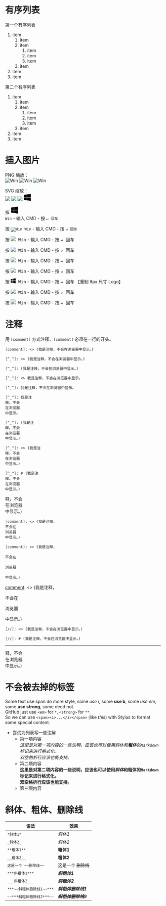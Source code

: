 # 有序列表

第一个有序列表

1. item
    1. item
    2. item
        1. item
        2. item
        3. item
    3. item
2. item
3. item

第二个有序列表

1. item
    1. item
    2. item
        1. item
        2. item
        3. item
    3. item
2. item
3. item

# 插入图片

<!--
![Windows_Logo_SVG](https://upload.wikimedia.org/wikipedia/commons/2/2b/Windows_logo_2012-Black.svg?sanitize=true)
-->
PNG 缩放：  
![Win][Windows_Logo_20px] ![Win][Windows_Logo_16px] ![Win][Windows_Logo_12px]

SVG 缩放：  
<img src="https://upload.wikimedia.org/wikipedia/commons/2/2b/Windows_logo_2012-Black.svg?sanitize=true" width="20px" /> <img src="https://upload.wikimedia.org/wikipedia/commons/2/2b/Windows_logo_2012-Black.svg?sanitize=true" width="16px" /> <img src="https://upload.wikimedia.org/wikipedia/commons/2/2b/Windows_logo_2012-Black.svg?sanitize=true" width="12px" /> <img src="https://raw.githubusercontent.com/shen-huang/img/master/Logo/Windows_logo_2012-Black_12px.svg?sanitize=true" />

[Windows_Logo_20px]: https://upload.wikimedia.org/wikipedia/commons/thumb/2/2b/Windows_logo_2012-Black.svg/20px-Windows_logo_2012-Black.svg.png
[Windows_Logo_16px]: https://upload.wikimedia.org/wikipedia/commons/thumb/2/2b/Windows_logo_2012-Black.svg/16px-Windows_logo_2012-Black.svg.png
[Windows_Logo_12px]: https://upload.wikimedia.org/wikipedia/commons/thumb/2/2b/Windows_logo_2012-Black.svg/12px-Windows_logo_2012-Black.svg.png

[Windows_Logo_8px]: https://raw.githubusercontent.com/shen-huang/img/master/Logo/Windows_logo_2012-Black_8px.svg?sanitize=true

按 <code><img src="https://raw.githubusercontent.com/shen-huang/img/master/Logo/Windows_logo_2012-Black_12px.svg?sanitize=true" /> Win</code> - 输入 CMD - 按 `↵ 回车`

按 <code>![Win][Windows_Logo_12px] Win</code> - 输入 CMD - 按 `↵ 回车`

按 <kbd><img src="https://upload.wikimedia.org/wikipedia/commons/2/2b/Windows_logo_2012-Black.svg?sanitize=true" width="12px" /> Win</kbd> - 输入 CMD - 按 <kbd>↵ 回车</kbd>

按 <kbd><img src="https://upload.wikimedia.org/wikipedia/commons/2/2b/Windows_logo_2012-Black.svg?sanitize=true" width="10px" /> Win</kbd> - 输入 CMD - 按 <kbd>↵ 回车</kbd>

按 <kbd><img src="https://upload.wikimedia.org/wikipedia/commons/2/2b/Windows_logo_2012-Black.svg?sanitize=true" width="9px" /> Win</kbd> - 输入 CMD - 按 <kbd>↵ 回车</kbd>

按 <kbd><img src="https://upload.wikimedia.org/wikipedia/commons/2/2b/Windows_logo_2012-Black.svg?sanitize=true" width="8px" /> Win</kbd> - 输入 CMD - 按 <kbd>↵ 回车</kbd>

按 <kbd>![Win][Windows_Logo_8px] Win</kbd> - 输入 CMD - 按 <kbd>↵ 回车</kbd> 【重制 8px 尺寸 Logo】

按 <kbd><img src="https://upload.wikimedia.org/wikipedia/commons/2/2b/Windows_logo_2012-Black.svg?sanitize=true" width="7px" /> Win</kbd> - 输入 CMD - 按 <kbd>↵ 回车</kbd>

按 <kbd><img src="https://upload.wikimedia.org/wikipedia/commons/2/2b/Windows_logo_2012-Black.svg?sanitize=true" width="6px" /> Win</kbd> - 输入 CMD - 按 <kbd>↵ 回车</kbd>

# 注释

用 `[comment]` 方式注释，`[comment]` 必须在一行的开头。

```
[comment]: <> (我是注释，不会在浏览器中显示。)
```

[comment]: <> (我是注释，不会在浏览器中显示。)

```
[^_^]: <> (我是注释，不会在浏览器中显示。)
```

[^_^]: <> (我是注释，不会在浏览器中显示。)

```
[^_^]: (我是注释，不会在浏览器中显示。)
```

[^_^]: (我是注释，不会在浏览器中显示。)

```
[^_^]: <> 我是注释，不会在浏览器中显示。  
```

[^_^]: <> 我是注释，不会在浏览器中显示。  

```
[^_^]: 我是注释，不会在浏览器中显示。  
```

[^_^]: 我是注释，不会在浏览器中显示。  

```
[^_^]: 我是注  
释，不会  
在浏览器  
中显示。  
```

[^_^]: 我是注  
释，不会  
在浏览器  
中显示。  

```
[^_^]: (我是注  
释，不会  
在浏览器  
中显示。)  
```

[^_^]: (我是注  
释，不会  
在浏览器  
中显示。)  

```
[^_^]: <> (我是注  
释，不会  
在浏览器  
中显示。)  
```

[^_^]: <> (我是注  
释，不会  
在浏览器  
中显示。)  

```
[^_^]: # (我是注  
释，不会  
在浏览器  
中显示。)  
```

[^_^]: # (我是注  
释，不会  
在浏览器  
中显示。)  

```
[comment]: <> (我是注释，  
不会在  
浏览器  
中显示。)
```

[comment]: <> (我是注释，  
不会在  
浏览器  
中显示。)

```
[comment]: <> (我是注释，  

不会在  

浏览器  

中显示。)
```

[comment]: <> (我是注释，  

不会在  

浏览器  

中显示。)

```
[//]: <> (我是注释，不会在浏览器中显示。)
```

[//]: <> (我是注释，不会在浏览器中显示。)

```
[//]: # (我是注释，不会在浏览器中显示。)
```

[//]: # (我是注释，不会在浏览器中显示。)

---

[comment]: <> (我是注释，不会在浏览器中显示。)
[^_^]: <> (我是注释，不会在浏览器中显示。)

[^_^]: (我是注释，不会在浏览器中显示。)

[^_^]: <> 我是注释，不会在浏览器中显示。  

[^_^]: 我是注释，不会在浏览器中显示。  

[^_^]: 我是注  
释，不会  
在浏览器  
中显示。  

[^_^]: (我是注  
释，不会  
在浏览器  
中显示。)  

[^_^]: <> (我是注  
释，不会  
在浏览器  
中显示。)  

[^_^]: # (我是注  
释，不会  
在浏览器  
中显示。)  

[comment]: <> (我是注释，  
不会在  
浏览器  
中显示。)
[//]: <> (我是注释，不会在浏览器中显示。)
[//]: # (我是注释，不会在浏览器中显示。)

# 不会被去掉的标签

Some text <span class="remark">use span do more style</span>, some <i>use i</i>, some <b>use b</b>, some <em>use em</em>, some <strong>use strong</strong>, some deed not.  
GitHub just use `<em>` for `*`, `<strong>` for `**`.  
So we can use `<span><i>...</i></span>` (like <span><i>this</i></span>) with Stylus to format some special content.
- 尝试为列表写一些注解
    - 第一项内容  
      <span><i>这里是对第一项内容的一些说明，应该也可以使用*斜体*和**粗体**的`Markdown`标记来进行格式化。  
      双空格折行应该也能支持。
      </i></span>
    - 第二项内容  
      <span><b>这里是对第二项内容的一些说明，应该也可以使用*斜体*和**粗体**的`Markdown`标记来进行格式化。  
      双空格折行应该也能支持。
      </b></span>
    - 第三项内容  

# 斜体、粗体、删除线

|语法|效果|
|----|-----|
|`*斜体1*`|*斜体1*|
|`_斜体2_`| _斜体2_|
|`**粗体1**`|**粗体1**|
|`__粗体2__`|__粗体2__|
|`这是一个 ~~删除线~~`|这是一个 ~~删除线~~|
|`***斜粗体1***`|***斜粗体1***|
|`___斜粗体2___`|___斜粗体2___|
|`***~~斜粗体删除线1~~***`|***~~斜粗体删除线1~~***|
|`~~***斜粗体删除线2***~~`|~~***斜粗体删除线2***~~|
